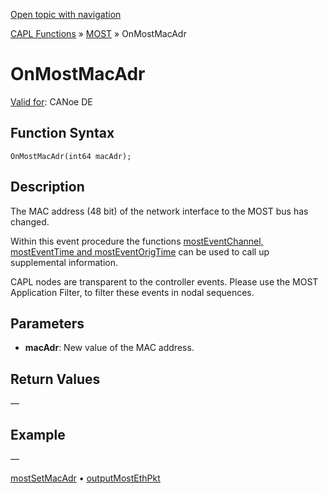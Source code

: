 [Open topic with navigation](../../../../../CANoeDEFamily.htm#Topics/CAPLFunctions/MOST/EventProcedures/CAPLfunctionOnMOSTMacAdr.md)

[CAPL Functions](../../CAPLfunctions.md) » [MOST](../CAPLfunctionsMOSTOverview.md) » OnMostMacAdr

# OnMostMacAdr

[Valid for](../../../Shared/FeatureAvailability.md): CANoe DE

## Function Syntax

```plaintext
OnMostMacAdr(int64 macAdr);
```

## Description

The MAC address (48 bit) of the network interface to the MOST bus has changed.

Within this event procedure the functions [mostEventChannel, mostEventTime and mostEventOrigTime](../Functions/CAPLfunctionMOSTEvent.md) can be used to call up supplemental information.

CAPL nodes are transparent to the controller events. Please use the MOST Application Filter, to filter these events in nodal sequences.

## Parameters

- **macAdr**: New value of the MAC address.

## Return Values

—

## Example

—

[mostSetMacAdr](../Functions/CAPLfunctionMOSTSetGetMacAdr.md) • [outputMostEthPkt](../Functions/CAPLfunctionMOSTOutputMostEthPkt.md)
